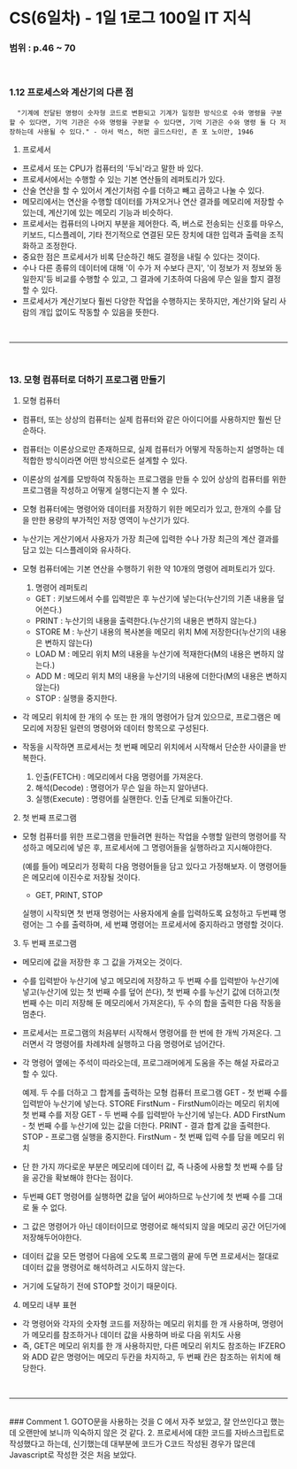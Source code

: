 # CS(6일차) - 1일 1로그 100일 IT 지식

### 범위 : p.46 ~ 70

<br />

### 1.12 프로세스와 계산기의 다른 점 
  ```
    "기계에 전달된 명령이 숫자형 코드로 변환되고 기계가 일정한 방식으로 수와 명령을 구분할 수 있다면, 기억 기관은 수와 명령을 구분할 수 있다면, 기억 기관은 수와 명령 둘 다 저장하는데 사용될 수 있다." - 아서 벅스, 허먼 골드스타인, 존 포 노이만, 1946
  ```
  
  1. 프로세서
  - 프로세서 또는 CPU가 컴퓨터의 '두뇌'라고 말한 바 있다.
  - 프로세서에서는 수행할 수 있는 기본 연산들의 레퍼토리가 있다.
  - 산술 연산을 할 수 있어서 계산기처럼 수를 더하고 빼고 곱하고 나눌 수 있다.
  - 메모리에서는 연산을 수행할 데이터를 가져오거나 연산 결과를 메모리에 저장할 수 있는데, 계산기에 있는 메모리 기능과 비슷하다.
  - 프로세서는 컴퓨터의 나머지 부분을 제어한다. 즉, 버스로 전송되는 신호를 마우스, 키보드, 디스플레이, 기타 전기적으로 연결된 모든 장치에 대한 입력과 출력을 조직화하고 조정한다.
  - 중요한 점은 프로세서가 비록 단순하긴 해도 결정을 내릴 수 있다는 것이다.
  - 수나 다른 종류의 데이터에 대해 '이 수가 저 수보다 큰지', '이 정보가 저 정보와 동일한지'등 비교를 수행할 수 있고, 그 결과에 기초하여 다음에 무슨 일을 할지 결정할 수 있다.
  - 프로세서가 계산기보다 훨씬 다양한 작업을 수행하지는 못하지만, 계산기와 달리 사람의 개입 없이도 작동할 수 있음을 뜻한다.
<br />  
<hr />
<br />

### 13. 모형 컴퓨터로 더하기 프로그램 만들기
  
  1. 모형 컴퓨터
  - 컴퓨터, 또는 상상의 컴퓨터는 실제 컴퓨터와 같은 아이디어를 사용하지만 훨씬 단순하다. 
  - 컴퓨터는 이론상으로만 존재하므로, 실제 컴퓨터가 어떻게 작동하는지 설명하는 데 적합한 방식이라면 어떤 방식으로든 설계할 수 있다.
  - 이론상의 설계를 모방하여 작동하는 프로그램을 만들 수 있어 상상의 컴퓨터를 위한 프로그램을 작성하고 어떻게 실행디는지 볼 수 있다.
  - 모형 컴퓨터에는 명령어와 데이터를 저장하기 위한 메모리가 있고, 한개의 수를 담을 만한 용량의 부가적인 저장 영역이 누산기가 있다.
  - 누산기는 게산기에서 사용자가 가장 최근에 입력한 수나 가장 최근의 계산 결과를 담고 있는 디스플레이와 유사하다.
  - 모형 컴퓨터에는 기본 연산을 수행하기 위한 약 10개의 명령어 레퍼토리가 있다.

    1. 명령어 레퍼토리
    - GET : 키보드에서 수를 입력받은 후 누산기에 넣는다(누산기의 기존 내용을 덮어쓴다.)
    - PRINT : 누산기의 내용을 출력한다.(누산기의 내용은 변하지 않는다.)
    - STORE M : 누산기 내용의 복사본을 메모리 위치 M에 저장한다(누산기의 내용은 변하지 않는다)
    - LOAD M : 메모리 위치 M의 내용을 누산기에 적재한다(M의 내용은 변하지 않는다.)
    - ADD M : 메모리 위치 M의 내용을 누산기의 내용에 더한다(M의 내용은 변하지 않는다)
    - STOP : 실행을 중지한다.

  - 각 메모리 위치에 한 개의 수 또는 한 개의 명령어가 담겨 있으므로, 프로그램은 메모리에 저장된 일련의 명령어와 데이터 항목으로 구성된다.
  - 작동을 시작하면 프로세서는 첫 번째 메모리 위치에서 시작해서 단순한 사이클을 반복한다.
  
    1. 인출(FETCH) : 메모리에서 다음 명령어를 가져온다.
    2. 해석(Decode) : 명령어가 무슨 일을 하는지 알아낸다.
    3. 실행(Execute) : 명령어를 실핸한다. 인출 단계로 되돌아간다.

  2. 첫 번째 프로그램
  - 모형 컴퓨터를 위한 프로그램을 만들려면 원하는 작업을 수행할 일련의 명령어를 작성하고 메모리에 넣은 후, 프로세서에 그 명령어들을 실행하라고 지시해야한다.
  
    (예를 들어) 메모리가 정확히 다음 명령어들을 담고 있다고 가정해보자. 이 명령어들은 메모리에 이진수로 저장될 것이다.
    - GET, PRINT, STOP

    실행이 시작되면 첫 번재 명령어는 사용자에게 술를 입력하도록 요청하고 두번쨰 명령어는 그 수를 출력하며, 세 번쨰 명령어는 프로세서에 중지하라고 명령할 것이다.
  
  3. 두 번째 프로그램
  - 메모리에 값을 저장한 후 그 값을 가져오는 것이다.
  - 수를 입력받아 누산기에 넣고 메모리에 저장하고 두 번째 수를 입력받아 누산기에 넣고(누산기에 있는 첫 번째 수를 덮어 쓴다), 첫 번째 수를 누산기 값에 더하고(첫 번째 수는 미리 저장해 둔 메모리에서 가져온다), 두 수의 합을 출력한 다음 작동을 멈춘다.
  - 프로세서는 프로그램의 처음부터 시작해서 명령어를 한 번에 한 개씩 가져온다. 그러면서 각 명령어를 차례차례 실행하고 다음 명령어로 넘어간다.
  - 각 명령어 옆에는 주석이 따라오는데, 프로그래머에게 도움을 주는 해설 자료라고 할 수 있다.

    예제. 두 수를 더하고 그 합계를 출력하는 모형 컴퓨터 프로그램
    GET - 첫 번째 수를 입력받아 누산기에 넣는다.
    STORE FirstNum - FirstNum이라는 메모리 위치에 첫 번쨰 수를 저장
    GET - 두 번째 수를 입력받아 누산기에 넣는다.
    ADD FirstNum - 첫 번째 수를 누산기에 있는 값을 더한다.
    PRINT - 결과 합계 값을 출력한다.
    STOP - 프로그램 실행을 중지한다.
    FirstNum - 첫 번째 입력 수를 담을 메모리 위치
  
  - 단 한 가지 까다로운 부분은 메모리에 데이터 값, 즉 나중에 사용할 첫 번째 수를 담을 공간을 확보해야 한다는 점이다.
  - 두번째 GET 명령어를 실행하면 값을 덮어 써야하므로 누산기에 첫 번째 수를 그대로 둘 수 없다.
  - 그 값은 명령어가 아닌 데이터이므로 명령어로 해석되지 않을 메모리 공간 어딘가에 저장해두어야한다.
  - 데이터 값을 모든 명령어 다음에 오도록 프로그램의 끝에 두면 프로세서는 절대로 데이터 값을 명령어로 해석하려고 시도하지 않는다.
  - 거기에 도달하기 전에 STOP할 것이기 때문이다.


  4. 메모리 내부 표현
  - 각 명령어와 각자의 숫자형 코드를 저장하는 메모리 위치를 한 개 사용하며, 명령어가 메모리를 참조하거나 데이터 값을 사용하며 바로 다음 위치도 사용
  - 즉, GET은 메모리 위치를 한 개 사용하지만, 다른 메모리 위치도 참조하는 IFZERO와 ADD 같은 명령어는 메모리 두칸을 차지하고, 두 번째 칸은 참조하는 위치에 해당한다.


<br />  
<hr />
<br />
### Comment
  1. GOTO문을 사용하는 것을 C 에서 자주 보았고, 잘 안쓰인다고 했는데 오랜만에 보니까 익숙하지 않은 것 같다.
  2. 프로세서에 대한 코드를 자바스크립트로 작성했다고 하는데, 신기했는데 대부분에 코드가 C코드 작성된 경우가 많은데 Javascript로 작성한 것은 처음 보았다.

